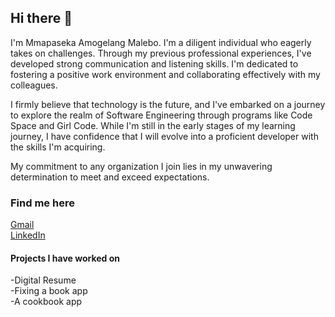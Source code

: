 ## Hi there 👋

I'm Mmapaseka Amogelang Malebo. I'm a diligent individual who eagerly takes on challenges. Through my previous professional experiences, I've developed strong communication and listening skills. I'm dedicated to fostering a positive work environment and collaborating effectively with my colleagues.

I firmly believe that technology is the future, and I've embarked on a journey to explore the realm of Software Engineering through programs like Code Space and Girl Code. While I'm still in the early stages of my learning journey, I have confidence that I will evolve into a proficient developer with the skills I'm acquiring.

My commitment to any organization I join lies in my unwavering determination to meet and exceed expectations.


### Find me here <br>
[Gmail](https://mail.google.com/mail/u/0/#inbox)<br>
[LinkedIn](https://www.linkedin.com/in/mmapaseka-malebo-981ba817b/)

#### Projects I have worked on
-Digital Resume<br>
-Fixing a book app<br>
-A cookbook app 




